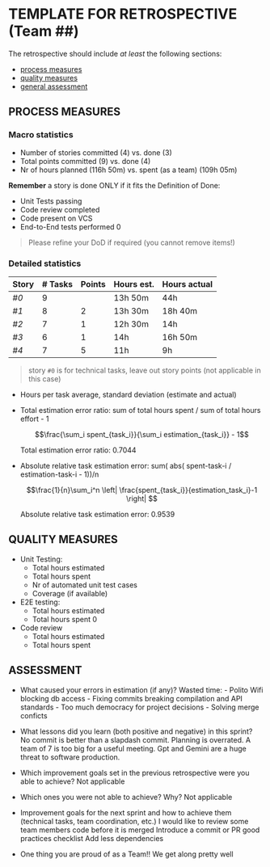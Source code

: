 TEMPLATE FOR RETROSPECTIVE (Team ##)
=====================================

The retrospective should include _at least_ the following
sections:

- [process measures](#process-measures)
- [quality measures](#quality-measures)
- [general assessment](#assessment)

## PROCESS MEASURES 

### Macro statistics

- Number of stories committed (4) vs. done (3) 
- Total points committed (9) vs. done (4)
- Nr of hours planned (116h 50m) vs. spent (as a team) (109h 05m)

**Remember** a story is done ONLY if it fits the Definition of Done:
 
- Unit Tests passing
- Code review completed
- Code present on VCS
- End-to-End tests performed 0

> Please refine your DoD if required (you cannot remove items!) 

### Detailed statistics

| Story  | # Tasks | Points | Hours est. | Hours actual |
|--------|---------|--------|------------|--------------|
| _#0_   |    9    |        |      13h 50m    |      44h       |
| _#1_   |    8    |    2   |      13h 30m    |      18h 40m   |
| _#2_   |    7    |    1   |      12h 30m    |      14h       |
| _#3_   |    6    |    1   |      14h        |      16h 50m   |
| _#4_   |    7    |    5   |      11h        |      9h        |
   

> story `#0` is for technical tasks, leave out story points (not applicable in this case)

- Hours per task average, standard deviation (estimate and actual)
- Total estimation error ratio: sum of total hours spent / sum of total hours effort - 1

    $$\frac{\sum_i spent_{task_i}}{\sum_i estimation_{task_i}} - 1$$ 

    Total estimation error ratio: 0.7044
 
    
- Absolute relative task estimation error: sum( abs( spent-task-i / estimation-task-i - 1))/n

    $$\frac{1}{n}\sum_i^n \left| \frac{spent_{task_i}}{estimation_task_i}-1 \right| $$

    Absolute relative task estimation error: 0.9539
  
## QUALITY MEASURES 

- Unit Testing:
  - Total hours estimated
  - Total hours spent
  - Nr of automated unit test cases 
  - Coverage (if available)
- E2E testing:
  - Total hours estimated
  - Total hours spent 0
- Code review 
  - Total hours estimated 
  - Total hours spent 
  


## ASSESSMENT

- What caused your errors in estimation (if any)?
  Wasted time: - Polito Wifi blocking db access
               - Fixing commits breaking compilation and API standards
               - Too much democracy for project decisions
               - Solving merge conficts

- What lessons did you learn (both positive and negative) in this sprint?
  No commit is better than a slapdash commit.
  Planning is overrated.
  A team of 7 is too big for a useful meeting.
  Gpt and Gemini are a huge threat to software production.
- Which improvement goals set in the previous retrospective were you able to achieve? 
  Not applicable
- Which ones you were not able to achieve? Why?
  Not applicable
- Improvement goals for the next sprint and how to achieve them (technical tasks, team coordination, etc.)
  I would like to review some team members code before it is merged
  Introduce a commit or PR good practices checklist
  Add less dependencies
- One thing you are proud of as a Team!!
  We get along pretty well